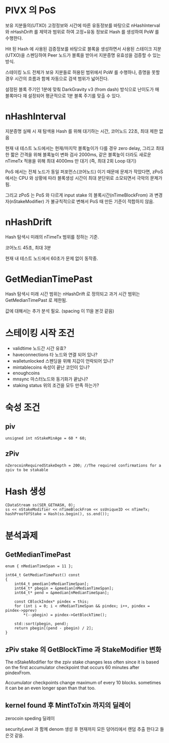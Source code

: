 
# PIVX 의 PoS

보유 지분들의(UTXO) 고정정보와 시간에 따른 유동정보를 바탕으로 nHashInterval 와 nHashDrift 를 제약과 범위로 하여
고정+유동 정보로 Hash 를 생성하여 PoW 를 수행한다.

Hit 된 Hash 에 사용된 검증정보를 바탕으로 블록을 생성하면서 사용된 스테이크 지분(UTXO)을 스펜딩하여 Peer 노드가 블록을 받아서 지분증명 유효성을 검증할 수 있는 방식.

스테이킹 노드 전체가 보유 지분들로 허용된 범위에서 PoW 를 수행하나, 증명을 못할 경우 시간의 흐름과 함께 자동으로 검색 범위가 넓어진다.

설정된 블록 주기인 1분에 맞춰 DarkGravity v3 (from dash) 방식으로 난이도가 매 블록마다 재 설정되어 평균적으로 1분 블록 주기를 맞출 수 있다.

# nHashInterval

지분증명 실패 시 재 탐색용 Hash 를 위해 대기하는 시간, 코어노드 22초, 최대 제한 없음

현재 내 테스트 노드에서는 현재/마지막 블록높이가 다를 경우 zero delay,
그리고 최대한 짧은 간격을 위해 블록높이 변화 검사 2000ms, 같은 블록높이 더라도 새로운 nTimeTx 적용을 위해 최대 4000ms 만 대기 (즉, 최대 2회 Loop 대기)

PoS 에서는 전체 노드가 동일 퍼포먼스(코어노드) 이기 때문에 문제가 작았다면,
zPoS 에서는 CPU 와 상황에 따라 블록생성 시간이 최대 분단위로 소모되면서 극악의 문제가 됨.

그리고 zPoS 는 PoS 와 다르게 input stake 의 블록시간(nTimeBlockFrom) 과 변경자(nStakeModifier) 가 불규칙적으로 변해서 PoS 때 만든 기준이 적합하지 않음.

# nHashDrift

Hash 탐색시 미래의 nTimeTx 범위를 정하는 기준.

코어노드 45초, 최대 3분

현재 내 테스트 노드에서 60초가 문제 없이 동작중.

# GetMedianTimePast

Hash 탐색시 미래 시간 범위는 nHashDrift 로 정의되고 과거 시간 범위는 GetMedianTimePast 로 제한됨.

값에 대해서는 추가 분석 필요. (spacing 이 11을 본것 같음)

# 스테이킹 시작 조건

* validtime 노드간 시간 유효?
* haveconnections 타 노드와 연결 되어 있나?
* walletunlocked 스펜딩을 위해 지갑이 언락되어 있나?
* mintablecoins 숙성이 끝난 코인이 있나?
* enoughcoins
* mnsync 마스터노드와 동기화가 끝났나?
* staking status 위의 조건을 모두 만족 하는가?

# 숙성 조건

## piv

```
unsigned int nStakeMinAge = 60 * 60;
```

## zPiv

```
nZerocoinRequiredStakeDepth = 200; //The required confirmations for a zpiv to be stakable
```

# Hash 생성

```
CDataStream ss(SER_GETHASH, 0);
ss << nStakeModifier << nTimeBlockFrom << ssUniqueID << nTimeTx;
hashProofOfStake = Hash(ss.begin(), ss.end());
```

# 분석과제

## GetMedianTimePast

```
enum { nMedianTimeSpan = 11 };

int64_t GetMedianTimePast() const
{
    int64_t pmedian[nMedianTimeSpan];
    int64_t* pbegin = &pmedian[nMedianTimeSpan];
    int64_t* pend = &pmedian[nMedianTimeSpan];

    const CBlockIndex* pindex = this;
    for (int i = 0; i < nMedianTimeSpan && pindex; i++, pindex = pindex->pprev)
        *(--pbegin) = pindex->GetBlockTime();

    std::sort(pbegin, pend);
    return pbegin[(pend - pbegin) / 2];
}
```

## zPiv stake 의 GetBlockTime 과 StakeModifier 변화

The nStakeModifier for the zpiv stake changes less often since it is based on the first accumulator checkpoint that occurs 60 minutes after pindexFrom.

Accumulator checkpoints change maximum of every 10 blocks.
sometimes it can be an even longer span than that too.

## kernel found 후 MintToTxin 까지의 딜레이

zerocoin speding 딜레이

securityLevel 과 함께 denom 생성 후 현재까지 모든 덩어리에서 랜덤 추출 한다고 들은것 같음.
